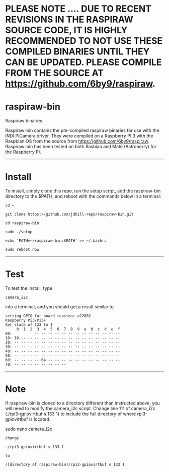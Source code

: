 # PLEASE NOTE .... DUE TO RECENT REVISIONS IN THE RASPIRAW SOURCE CODE, IT IS HIGHLY RECOMMENDED TO NOT USE THESE COMPILED BINARIES UNTIL THEY CAN BE UPDATED. PLEASE COMPILE FROM THE SOURCE AT https://github.com/6by9/raspiraw.

# raspiraw-bin
Raspiraw binaries

Raspiraw-bin contains the pre-compiled raspiraw binaries for use with the INDI PiCamera driver. They were compiled on a Raspberry PI 3 with the Raspbian OS from the source from https://github.com/6by9/raspiraw. Raspiraw-bin has been tested on both Rasbian and Mate (Astroberry) for the Raspberry Pi.

---------------------------------------------------------------------------------------------------------

# Install

To install, simply clone this repo, run the setup script, add the raspiraw-bin directory to the $PATH, and reboot with the commands below in a terminal:

	cd ~

	git clone https://github.com/jdhill-repo/raspiraw-bin.git

	cd raspiraw-bin

	sudo ./setup

	echo 'PATH=~/raspiraw-bin:$PATH' >> ~/.bashrc

	sudo reboot now

---------------------------------------------------------------------------------------------------------

# Test

To test the install, type

	camera_i2c

into a terminal, and you should get a result similar to

	setting GPIO for board revsion: a22082
	Raspberry Pi3/Pi3+
	Set state of 133 to 1
	     0  1  2  3  4  5  6  7  8  9  a  b  c  d  e  f
	00:          -- -- -- -- -- -- -- -- -- -- -- -- -- 
	10: 10 -- -- -- -- -- -- -- -- -- -- -- -- -- -- -- 
	20: -- -- -- -- -- -- -- -- -- -- -- -- -- -- -- -- 
	30: -- -- -- -- -- -- -- -- -- -- -- -- -- -- -- -- 
	40: -- -- -- -- -- -- -- -- -- -- -- -- -- -- -- -- 
	50: -- -- -- -- -- -- -- -- -- -- -- -- -- -- -- -- 
	60: -- -- -- -- 64 -- -- -- -- -- -- -- -- -- -- -- 
	70: -- -- -- -- -- -- -- --                         


---------------------------------------------------------------------------------------------------------

# Note

If raspiraw-bin is cloned to a directory different than instructed above, you will need to modify the camera_i2c script. Change line 111 of camera_i2c (./rpi3-gpiovirtbuf s 133 1) to include the full directory of where rpi3-gpiovirtbuf is located.

sudo nano camera_i2c

	change

	./rpi3-gpiovirtbuf s 133 1

	to

	/[directory of raspiraw-bin]/rpi3-gpiovirtbuf s 133 1

